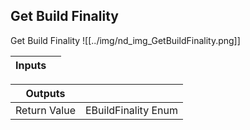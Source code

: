 ## Get Build Finality
Get Build Finality
![[../img/nd_img_GetBuildFinality.png]]

|Inputs||
|--|--|

|Outputs||
|--|--|
| Return Value | EBuildFinality Enum |
